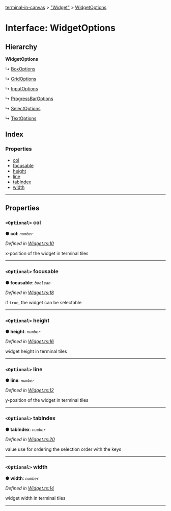 [terminal-in-canvas](../README.md) > ["Widget"](../modules/_widget_.md) > [WidgetOptions](../interfaces/_widget_.widgetoptions.md)

# Interface: WidgetOptions

## Hierarchy

**WidgetOptions**

↳  [BoxOptions](_widgets_box_.boxoptions.md)

↳  [GridOptions](_widgets_grid_.gridoptions.md)

↳  [InputOptions](_widgets_input_.inputoptions.md)

↳  [ProgressBarOptions](_widgets_progressbar_.progressbaroptions.md)

↳  [SelectOptions](_widgets_select_.selectoptions.md)

↳  [TextOptions](_widgets_text_.textoptions.md)

## Index

### Properties

* [col](_widget_.widgetoptions.md#col)
* [focusable](_widget_.widgetoptions.md#focusable)
* [height](_widget_.widgetoptions.md#height)
* [line](_widget_.widgetoptions.md#line)
* [tabIndex](_widget_.widgetoptions.md#tabindex)
* [width](_widget_.widgetoptions.md#width)

---

## Properties

<a id="col"></a>

### `<Optional>` col

**● col**: *`number`*

*Defined in [Widget.ts:10](https://github.com/danikaze/terminal-in-canvas/blob/ad1033f/src/Widget.ts#L10)*

x-position of the widget in terminal tiles

___
<a id="focusable"></a>

### `<Optional>` focusable

**● focusable**: *`boolean`*

*Defined in [Widget.ts:18](https://github.com/danikaze/terminal-in-canvas/blob/ad1033f/src/Widget.ts#L18)*

if `true`, the widget can be selectable

___
<a id="height"></a>

### `<Optional>` height

**● height**: *`number`*

*Defined in [Widget.ts:16](https://github.com/danikaze/terminal-in-canvas/blob/ad1033f/src/Widget.ts#L16)*

widget height in terminal tiles

___
<a id="line"></a>

### `<Optional>` line

**● line**: *`number`*

*Defined in [Widget.ts:12](https://github.com/danikaze/terminal-in-canvas/blob/ad1033f/src/Widget.ts#L12)*

y-position of the widget in terminal tiles

___
<a id="tabindex"></a>

### `<Optional>` tabIndex

**● tabIndex**: *`number`*

*Defined in [Widget.ts:20](https://github.com/danikaze/terminal-in-canvas/blob/ad1033f/src/Widget.ts#L20)*

value use for ordering the selection order with the keys

___
<a id="width"></a>

### `<Optional>` width

**● width**: *`number`*

*Defined in [Widget.ts:14](https://github.com/danikaze/terminal-in-canvas/blob/ad1033f/src/Widget.ts#L14)*

widget width in terminal tiles

___


